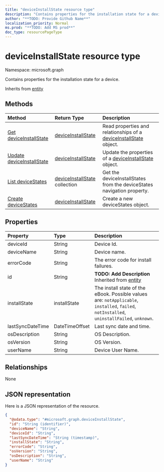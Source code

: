 ```yaml
---
title: "deviceInstallState resource type"
description: "Contains properties for the installation state for a device."
author: "**TODO: Provide Github Name**"
localization_priority: Normal
ms.prod: "**TODO: Add MS prod**"
doc_type: resourcePageType
---
```


# deviceInstallState resource type


Namespace: microsoft.graph

Contains properties for the installation state for a device.


Inherits from [entity](../resources/entity.md)

## Methods
|Method|Return Type|Description|
|:---|:---|:---|
|[Get deviceInstallState](../api/deviceinstallstate-get.md)|[deviceInstallState](../resources/deviceinstallstate.md)|Read properties and relationships of a [deviceInstallState](../resources/deviceinstallstate.md) object.|
|[Update deviceInstallState](../api/deviceinstallstate-update.md)|[deviceInstallState](../resources/deviceinstallstate.md)|Update the properties of a [deviceInstallState](../resources/deviceinstallstate.md) object.|
|[List deviceStates](../api/managedebook-list-devicestates.md)|[deviceInstallState](../resources/deviceinstallstate.md) collection|Get the deviceInstallStates from the deviceStates navigation property.|
|[Create deviceStates](../api/managedebook-post-devicestates.md)|[deviceInstallState](../resources/deviceinstallstate.md)|Create a new deviceStates object.|

## Properties
|Property|Type|Description|
|:---|:---|:---|
|deviceId|String|Device Id.|
|deviceName|String|Device name.|
|errorCode|String|The error code for install failures.|
|id|String|**TODO: Add Description** Inherited from [entity](../resources/entity.md)|
|installState|installState|The install state of the eBook. Possible values are: `notApplicable`, `installed`, `failed`, `notInstalled`, `uninstallFailed`, `unknown`.|
|lastSyncDateTime|DateTimeOffset|Last sync date and time.|
|osDescription|String|OS Description.|
|osVersion|String|OS Version.|
|userName|String|Device User Name.|

## Relationships
None

## JSON representation
Here is a JSON representation of the resource.
<!-- {
  "blockType": "resource",
  "keyProperty": "id",
  "@odata.type": "microsoft.graph.deviceInstallState",
  "baseType": "microsoft.graph.entity",
  "openType": false
}
-->
``` json
{
  "@odata.type": "#microsoft.graph.deviceInstallState",
  "id": "String (identifier)",
  "deviceName": "String",
  "deviceId": "String",
  "lastSyncDateTime": "String (timestamp)",
  "installState": "String",
  "errorCode": "String",
  "osVersion": "String",
  "osDescription": "String",
  "userName": "String"
}
```

